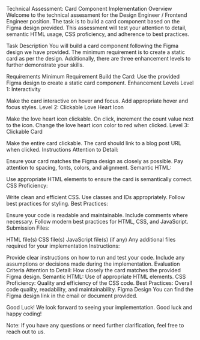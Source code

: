 Technical Assessment: Card Component Implementation
Overview
Welcome to the technical assessment for the Design Engineer / Frontend Engineer position. The task is to build a card component based on the Figma design provided. This assessment will test your attention to detail, semantic HTML usage, CSS proficiency, and adherence to best practices.

Task Description
You will build a card component following the Figma design we have provided. The minimum requirement is to create a static card as per the design. Additionally, there are three enhancement levels to further demonstrate your skills.

Requirements
Minimum Requirement
Build the Card: Use the provided Figma design to create a static card component.
Enhancement Levels
Level 1: Interactivity

Make the card interactive on hover and focus.
Add appropriate hover and focus styles.
Level 2: Clickable Love Heart Icon

Make the love heart icon clickable.
On click, increment the count value next to the icon.
Change the love heart icon color to red when clicked.
Level 3: Clickable Card

Make the entire card clickable.
The card should link to a blog post URL when clicked.
Instructions
Attention to Detail:

Ensure your card matches the Figma design as closely as possible.
Pay attention to spacing, fonts, colors, and alignment.
Semantic HTML:

Use appropriate HTML elements to ensure the card is semantically correct.
CSS Proficiency:

Write clean and efficient CSS.
Use classes and IDs appropriately.
Follow best practices for styling.
Best Practices:

Ensure your code is readable and maintainable.
Include comments where necessary.
Follow modern best practices for HTML, CSS, and JavaScript.
Submission
Files:

HTML file(s)
CSS file(s)
JavaScript file(s) (if any)
Any additional files required for your implementation
Instructions:

Provide clear instructions on how to run and test your code.
Include any assumptions or decisions made during the implementation.
Evaluation Criteria
Attention to Detail: How closely the card matches the provided Figma design.
Semantic HTML: Use of appropriate HTML elements.
CSS Proficiency: Quality and efficiency of the CSS code.
Best Practices: Overall code quality, readability, and maintainability.
Figma Design
You can find the Figma design link in the email or document provided.

Good Luck!
We look forward to seeing your implementation. Good luck and happy coding!

Note: If you have any questions or need further clarification, feel free to reach out to us.